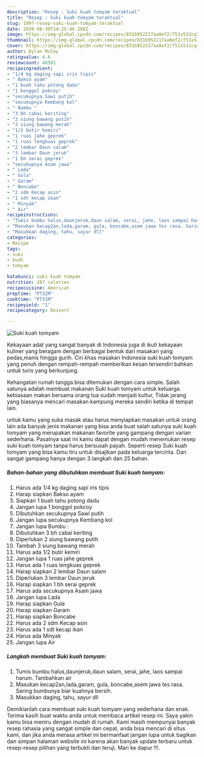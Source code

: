 ```yaml
---
description: "Resep : Suki kuah tomyam teraktual"
title: "Resep : Suki kuah tomyam teraktual"
slug: 1897-resep-suki-kuah-tomyam-teraktual
date: 2020-08-30T14:25:46.288Z
image: https://img-global.cpcdn.com/recipes/831b952217aa8ef2/751x532cq70/suki-kuah-tomyam-foto-resep-utama.jpg
thumbnail: https://img-global.cpcdn.com/recipes/831b952217aa8ef2/751x532cq70/suki-kuah-tomyam-foto-resep-utama.jpg
cover: https://img-global.cpcdn.com/recipes/831b952217aa8ef2/751x532cq70/suki-kuah-tomyam-foto-resep-utama.jpg
author: Dylan McCoy
ratingvalue: 4.6
reviewcount: 48581
recipeingredient:
- "1/4 kg daging sapi iris tipis"
- " Bakso ayam"
- "1 buah tahu potong dadu"
- "1 bonggol pokcoy"
- "secukupnya Sawi putih"
- "secukupnya Kembang kol"
- " Bumbu "
- "3 bh cabai keriting"
- "2 siung bawang putih"
- "3 siung bawang merah"
- "1/2 butir kemiri"
- "1 ruas jahe geprek"
- "1 ruas lengkuas geprek"
- "2 lembar Daun salam"
- "3 lembar Daun jeruk"
- "1 bh serai geprek"
- "secukupnya Asam jawa"
- " Lada"
- " Gula"
- " Garam"
- " Boncabe"
- "2 sdm Kecap asin"
- "1 sdt kecap ikan"
- " Minyak"
- " Air"
recipeinstructions:
- "Tumis bumbu halus,daunjeruk,daun salam, serai, jahe, laos sampai harum. Tambahkan air"
- "Masukan kecap2an,lada,garam, gula, boncabe,asem jawa tes rasa. Saring bumbunya biar kuahnya bersih."
- "Masukkan daging, tahu, sayur dll"
categories:
- Recipe
tags:
- suki
- kuah
- tomyam

katakunci: suki kuah tomyam 
nutrition: 267 calories
recipecuisine: American
preptime: "PT32M"
cooktime: "PT31M"
recipeyield: "1"
recipecategory: Dessert

---
```



![Suki kuah tomyam](https://img-global.cpcdn.com/recipes/831b952217aa8ef2/751x532cq70/suki-kuah-tomyam-foto-resep-utama.jpg)

Kekayaan adat yang sangat banyak di Indonesia juga di ikuti kekayaan kuliner yang beragam dengan berbagai bentuk dari masakan yang pedas,manis hingga gurih. Ciri khas masakan Indonesia suki kuah tomyam yang penuh dengan rempah-rempah memberikan kesan tersendiri bahkan untuk turis yang berkunjung.




Kehangatan rumah tangga bisa ditemukan dengan cara simple. Salah satunya adalah membuat makanan Suki kuah tomyam untuk keluarga. kebiasaan makan bersama orang tua sudah menjadi kultur, Tidak jarang yang biasanya mencari masakan kampung mereka sendiri ketika di tempat lain.

untuk kamu yang suka masak atau harus menyiapkan masakan untuk orang lain ada banyak jenis makanan yang bisa anda buat salah satunya suki kuah tomyam yang merupakan makanan favorite yang gampang dengan varian sederhana. Pasalnya saat ini kamu dapat dengan mudah menemukan resep suki kuah tomyam tanpa harus bersusah payah.
Seperti resep Suki kuah tomyam yang bisa kamu tiru untuk disajikan pada keluarga tercinta. Dan sangat gampang hanya dengan 3 langkah dan 25 bahan.


<!--inarticleads1-->

##### Bahan-bahan yang dibutuhkan membuat Suki kuah tomyam:

1. Harus ada 1/4 kg daging sapi iris tipis
1. Harap siapkan  Bakso ayam
1. Siapkan 1 buah tahu potong dadu
1. Jangan lupa 1 bonggol pokcoy
1. Dibutuhkan secukupnya Sawi putih
1. Jangan lupa secukupnya Kembang kol
1. Jangan lupa  Bumbu :
1. Dibutuhkan 3 bh cabai keriting
1. Diperlukan 2 siung bawang putih
1. Tambah 3 siung bawang merah
1. Harus ada 1/2 butir kemiri
1. Jangan lupa 1 ruas jahe geprek
1. Harus ada 1 ruas lengkuas geprek
1. Harap siapkan 2 lembar Daun salam
1. Diperlukan 3 lembar Daun jeruk
1. Harap siapkan 1 bh serai geprek
1. Harus ada secukupnya Asam jawa
1. Jangan lupa  Lada
1. Harap siapkan  Gula
1. Harap siapkan  Garam
1. Harap siapkan  Boncabe
1. Harus ada 2 sdm Kecap asin
1. Harus ada 1 sdt kecap ikan
1. Harus ada  Minyak
1. Jangan lupa  Air




<!--inarticleads2-->

##### Langkah membuat  Suki kuah tomyam:

1. Tumis bumbu halus,daunjeruk,daun salam, serai, jahe, laos sampai harum. Tambahkan air
1. Masukan kecap2an,lada,garam, gula, boncabe,asem jawa tes rasa. Saring bumbunya biar kuahnya bersih.
1. Masukkan daging, tahu, sayur dll




Demikianlah cara membuat suki kuah tomyam yang sederhana dan enak. Terima kasih buat waktu anda untuk membaca artikel resep ini. Saya yakin kamu bisa meniru dengan mudah di rumah. Kami masih mempunyai banyak resep rahasia yang sangat simple dan cepat, anda bisa mencari di situs kami, dan jika anda merasa artikel ini bermanfaat jangan lupa untuk bagikan dan simpan halaman website ini karena akan banyak update terbaru untuk resep-resep pilihan yang terbukti dan teruji. Mari ke dapur !!!. 
